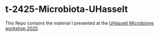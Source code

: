 # t-2425-Microbiota-UHasselt
 
This Repo contains the material I presented at the [UHasselt Microbiome workshop 2025](https://www.uhasselt.be/en/instituten-en/dsi/events/microbiome-data-analysis-workshop-2024).
